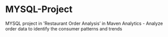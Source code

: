 # MYSQL-Project
MYSQL project in 'Restaurant Order Analysis’ in Maven Analytics - Analyze order data to identify the consumer patterns and trends
